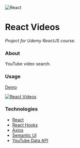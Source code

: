 ![React](https://github.com/ermondel/wiki/blob/master/files/icons48b/React48b.png)

# React Videos

_Project for Udemy ReactJS course._

### About

YouTube video search.

### Usage

[Demo](https://ermondel.github.io/react-videos)

[![React Videos](https://github.com/ermondel/wiki/blob/master/screens/react-videos-app.jpg)](https://ermondel.github.io/react-videos)

### Technologies

- [React](https://reactjs.org)
- [React Hooks](https://reactjs.org/docs/hooks-intro.html)
- [Axios](https://www.npmjs.com/package/axios)
- [Semantic UI](https://semantic-ui.com)
- [YouTube Data API](https://developers.google.com/youtube/v3)

